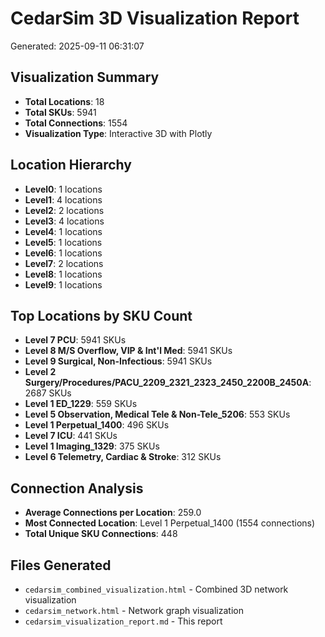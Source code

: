 
# CedarSim 3D Visualization Report
Generated: 2025-09-11 06:31:07

## Visualization Summary
- **Total Locations**: 18
- **Total SKUs**: 5941
- **Total Connections**: 1554
- **Visualization Type**: Interactive 3D with Plotly

## Location Hierarchy
- **Level0**: 1 locations
- **Level1**: 4 locations
- **Level2**: 2 locations
- **Level3**: 4 locations
- **Level4**: 1 locations
- **Level5**: 1 locations
- **Level6**: 1 locations
- **Level7**: 2 locations
- **Level8**: 1 locations
- **Level9**: 1 locations

## Top Locations by SKU Count
- **Level 7 PCU**: 5941 SKUs
- **Level 8 M/S Overflow, VIP & Int'l Med**: 5941 SKUs
- **Level 9 Surgical, Non-Infectious**: 5941 SKUs
- **Level 2 Surgery/Procedures/PACU_2209_2321_2323_2450_2200B_2450A**: 2687 SKUs
- **Level 1 ED_1229**: 559 SKUs
- **Level 5 Observation, Medical Tele & Non-Tele_5206**: 553 SKUs
- **Level 1 Perpetual_1400**: 496 SKUs
- **Level 7 ICU**: 441 SKUs
- **Level 1 Imaging_1329**: 375 SKUs
- **Level 6 Telemetry, Cardiac & Stroke**: 312 SKUs

## Connection Analysis
- **Average Connections per Location**: 259.0
- **Most Connected Location**: Level 1 Perpetual_1400 (1554 connections)
- **Total Unique SKU Connections**: 448

## Files Generated
- `cedarsim_combined_visualization.html` - Combined 3D network visualization
- `cedarsim_network.html` - Network graph visualization
- `cedarsim_visualization_report.md` - This report

